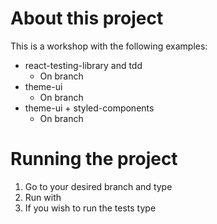 # About this project
This is a workshop with the following examples:

- react-testing-library and tdd
  - On branch <main>
- theme-ui
  - On branch <react-with-theme-ui>
- theme-ui + styled-components
  - On branch <react-with-theme-ui-and-styled-components>


# Running the project
1. Go to your desired branch and type <npm i>
1. Run with <npm run start>
1. If you wish to run the tests type <npm run test>
